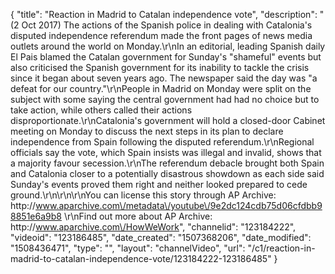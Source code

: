 {
    "title": "Reaction in Madrid to Catalan independence vote",
    "description": "(2 Oct 2017) The actions of the Spanish police in dealing with Catalonia's disputed independence referendum made the front pages of news media outlets around the world on Monday.\r\nIn an editorial, leading Spanish daily El Pais blamed the Catalan government for Sunday's \"shameful\" events but also criticised the Spanish government for its inability to tackle the crisis since it began about seven years ago. The newspaper said the day was \"a defeat for our country.\"\r\nPeople in Madrid on Monday were split on the subject with some saying the central government had had no choice but to take action, while others called their actions disproportionate.\r\nCatalonia's government will hold a closed-door Cabinet meeting on Monday to discuss the next steps in its plan to declare independence from Spain following the disputed referendum.\r\nRegional officials say the vote, which Spain insists was illegal and invalid, shows that a majority favour secession.\r\nThe referendum debacle brought both Spain and Catalonia closer to a potentially disastrous showdown as each side said Sunday's events proved them right and neither looked prepared to cede ground.\r\n\r\n\r\nYou can license this story through AP Archive: http:\/\/www.aparchive.com\/metadata\/youtube\/9e2dc124cdb75d06cfdbb98851e6a9b8 \r\nFind out more about AP Archive: http:\/\/www.aparchive.com\/HowWeWork",
    "channelid": "123184222",
    "videoid": "123186485",
    "date_created": "1507368206",
    "date_modified": "1508436471",
    "type": "",
    "layout": "channelVideo",
    "url": "\/c1\/reaction-in-madrid-to-catalan-independence-vote\/123184222-123186485"
}